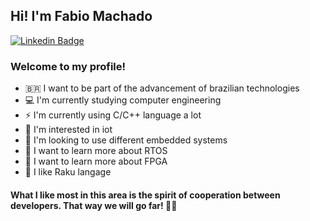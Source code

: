 ## Hi! I'm Fabio Machado
[![Linkedin Badge](https://img.shields.io/badge/-LinkedIn-blue?style=flat-square&logo=Linkedin&logoColor=white&link=https://www.linkedin.com/in/fabio-machado-b932a476/)](https://www.linkedin.com/in/fabio-machado-b932a476/)
### Welcome to my profile!

- 🇧🇷 I want to be part of the advancement of brazilian technologies
- 💻 I'm currently studying computer engineering
- ⚡ I'm currently using C/C++ language a lot
- 🔭 I'm interested in iot
- 🔭 I'm looking to use different embedded systems
- 🌱 I want to learn more about RTOS
- 🌱 I want to learn more about FPGA
- 🦋 I like Raku langage

#### What I like most in this area is the spirit of cooperation between developers. That way we will go far! 🚀🚀
